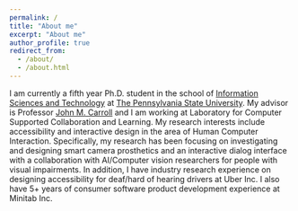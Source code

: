 ```yaml
---
permalink: /
title: "About me"
excerpt: "About me"
author_profile: true
redirect_from: 
  - /about/
  - /about.html
---
```


I am currently a fifth year Ph.D. student in the school of [Information Sciences and Technology](https://ist.psu.edu/) at [The Pennsylvania State University](https://www.psu.edu/).
My advisor is Professor [John M. Carroll](https://jcarroll.ist.psu.edu/) and I am working at Laboratory for Computer Supported Collaboration and Learning.
My research interests include accessibility and interactive design in the area of Human Computer Interaction.
Specifically, my research has been focusing on investigating and designing smart camera prosthetics and an interactive dialog interface with a collaboration with AI/Computer vision researchers for people with visual impairments.
In addition, I have industry research experience on designing accessibility for deaf/hard of hearing drivers at Uber Inc.
I also have 5+ years of consumer software product development experience at Minitab Inc.
